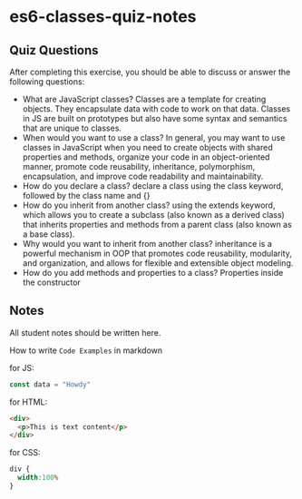 # es6-classes-quiz-notes

## Quiz Questions

After completing this exercise, you should be able to discuss or answer the following questions:

- What are JavaScript classes?
Classes are a template for creating objects. They encapsulate data with code to work on that data. Classes in JS are built on prototypes but also have some syntax and semantics that are unique to classes.
- When would you want to use a class?
In general, you may want to use classes in JavaScript when you need to create objects with shared properties and methods, organize your code in an object-oriented manner, promote code reusability, inheritance, polymorphism, encapsulation, and improve code readability and maintainability.
- How do you declare a class?
declare a class using the class keyword, followed by the class name and {}
- How do you inherit from another class?
using the extends keyword, which allows you to create a subclass (also known as a derived class) that inherits properties and methods from a parent class (also known as a base class).
- Why would you want to inherit from another class?
 inheritance is a powerful mechanism in OOP that promotes code reusability, modularity, and organization, and allows for flexible and extensible object modeling.
- How do you add methods and properties to a class?
Properties inside the constructor
## Notes

All student notes should be written here.


How to write `Code Examples` in markdown

for JS:
```javascript
const data = "Howdy"
```

for HTML:
```html
<div>
  <p>This is text content</p>
</div>
```

for CSS:
```css
div {
  width:100%
}
```
